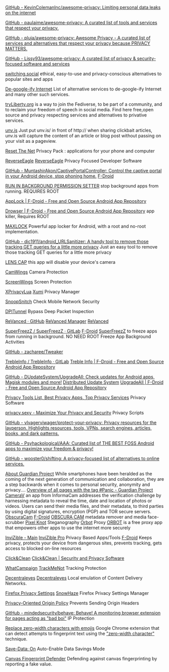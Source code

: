 
[GitHub - KevinColemanInc/awesome-privacy: Limiting personal data leaks on the internet](https://github.com/KevinColemanInc/awesome-privacy)

[GitHub - paulaime/awesome-privacy: A curated list of tools and services that respect your privacy.](https://github.com/paulaime/awesome-privacy)

[GitHub - pluja/awesome-privacy: Awesome Privacy - A curated list of services and alternatives that respect your privacy because PRIVACY MATTERS.](https://github.com/pluja/awesome-privacy)

[GitHub - Lissy93/awesome-privacy: A curated list of privacy & security-focused software and services](https://github.com/Lissy93/awesome-privacy)

[switching.social](https://switching.social/)
ethical, easy-to-use and privacy-conscious alternatives to popular sites and apps

[De-google-ify Internet](https://degooglisons-internet.org/en/alternatives/)
List of alternative services to de-google-ify Internet and many other such services.

[tryLiberty.org](https://tryliberty.org/about)
is a way to join the Fediverse, to be part of a community, and to reclaim your freedom of speech in social media. Find here free,open source and privacy respecting services and alternatives to privative services.

[unv.is](https://unv.is/)
Just put unv.is/ in front of http:// when sharing clickbait articles, unv.is will capture the content of an article or blog post without passing on your visit as a pageview.

[Reset The Net](https://pack.resetthenet.org/)
Privacy Pack : applications for your phone and computer

[ReverseEagle](https://forge.tedomum.net/groups/ReverseEagle/-/archived)
[ReverseEagle](https://web.archive.org/web/20210116205638/https://developers.reverseeagle.org/)
Privacy Focused Developer Software

[GitHub - MuntashirAkon/CaptivePortalController: Control the captive portal in your Android device, stop phoning home.](https://github.com/MuntashirAkon/CaptivePortalController)
[F-Droid](https://www.f-droid.org/app/io.github.muntashirakon.captiveportalcontroller)

[RUN IN BACKGROUND PERMISSION SETTER](https://github.com/MrBIMC/RunInBackgroundPermissionSetter)
stop background apps from running. REQUIRES ROOT

[AppLock | F-Droid - Free and Open Source Android App Repository](https://f-droid.org/packages/io.github.subhamtyagi.privacyapplock/)

[Drowser | F-Droid - Free and Open Source Android App Repository](https://f-droid.org/en/packages/com.jarsilio.android.drowser/)
app killer, Requires ROOT

[MAXLOCK](https://github.com/Maxr1998/MaxLock)
Powerful app locker for Android, with a root and no-root implementation.

[GitHub - dic1911/android_URLSanitizer: A handy tool to remove those tracking GET queries for a little more privacy](https://github.com/dic1911/android_URLSanitizer)
Just an easy tool to remove those tracking GET queries for a little more privacy

[LENS CAP](https://play.google.com/store/apps/details?id=com.ownzordage.chrx.lenscap)
this app will disable your device's camera

[CamWings](https://schiffer.tech/camwings-mobile.html)
Camera Protection

[ScreenWings](https://schiffer.tech/screenwings-mobile.html)
Screen Protection

[XPrivacyLua](https://github.com/M66B/XPrivacyLua/)
[Xumi](https://xumi.ca/xumi-security/)
Privacy Manager

[SnoopSnitch](https://f-droid.org/en/packages/de.srlabs.snoopsnitch/)
Check Mobile Network Security

[DPITunnel](https://github.com/zhenyolka/DPITunnel)
Bypass Deep Packet Inspection

[ReVanced · GitHub](https://github.com/revanced)
[ReVanced Manager](https://github.com/ReVanced/revanced-manager)
[ReVanced](https://revanced.app/)

[SuperFreezZ / SuperFreezZ · GitLab](https://gitlab.com/SuperFreezZ/SuperFreezZ)
[F-Droid](https://f-droid.org/app/superfreeze.tool.android)
[SuperFreezZ](https://f-droid.org/en/packages/superfreeze.tool.android)
to freeze apps from running in background. NO NEED ROOT
Freeze App Background Activities

[GitHub - zacharee/Tweaker](https://github.com/zacharee/Tweaker)

[TrebleInfo / TrebleInfo · GitLab](https://gitlab.com/TrebleInfo/TrebleInfo)
[Treble Info | F-Droid - Free and Open Source Android App Repository](https://f-droid.org/packages/tk.hack5.treblecheck/)

[GitHub - DUpdateSystem/UpgradeAll: Check updates for Android apps, Magisk modules and more!](https://github.com/DUpdateSystem/UpgradeAll)
[Distributed Update System](https://up-a.org/)
[UpgradeAll | F-Droid - Free and Open Source Android App Repository](https://f-droid.org/packages/net.xzos.upgradeall/)

[Privacy Tools List, Best Privacy Apps, Top Privacy Services](https://privacytoolslist.com/)
Privacy Software

[privacy.sexy - Maximize Your Privacy and Security](https://privacy.sexy/)
Privacy Scripts

[GitHub - vlvagerviwager/protect-your-privacy: Privacy resources for the layperson. Highlights resources, tools, VPNs, search engines, articles, books, and dark patterns.](https://github.com/vlvagerviwager/protect-your-privacy)

[GitHub - Psyhackological/AAA: Curated list of THE BEST FOSS Android apps to maximize your freedom & privacy!](https://github.com/Psyhackological/AAA)

[GitHub - wooster0/shifting: A privacy-focused list of alternatives to online services.](https://github.com/wooster0/shifting)

[About Guardian Project](https://guardianproject.info)
While smartphones have been heralded as the coming of the next generation of communication and collaboration, they are a step backwards when it comes to personal security, anonymity and privacy.…
[Overview of all pages with the tag #Panic - Guardian Project](https://guardianproject.info/tags/panic)
[CameraV](https://guardianproject.info/informa/)
an app from InformaCam addresses the verification challenge by harnessing metadata to reveal the time, date and location of photos or videos. Users can send their media files, and their metadata, to third parties by using digital signatures, encryption (PGP) and TOR secure servers.
[ObscuraCam](https://github.com/guardianproject/ObscuraCam)
[F-Droid](https://www.f-droid.org/app/org.witness.sscphase1)
[OBSCURA CAM](https://f-droid.org/en/packages/org.witness.sscphase1/)
metadata remover and media face-scrubber
[Pixel Knot](https://f-droid.org/packages/info.guardianproject.pixelknot)
Steganography
[Orbot](https://github.com/guardianproject/orbot/releases)
Proxy
[ORBOT](https://play.google.com/store/apps/details?id=org.torproject.android)
is a free proxy app that empowers other apps to use the internet more securely

[InviZible - Main](https://invizible.net/en/)
[InviZible Pro](https://github.com/Gedsh/InviZible)
Privacy Based Apps/Tools
[F-Droid](https://f-droid.org/app/pan.alexander.tordnscrypt.stable)
Keeps privacy, protects your device from dangerous sites, prevents tracking, gets access to blocked on-line resources

[Click&Clean](https://chrome.google.com/webstore/detail/clickclean/ghgabhipcejejjmhhchfonmamedcbeod?hl=en)
[Click&Clean | Security and Privacy Software](https://www.hotcleaner.com/)

[WhatCampaign](https://addons.mozilla.org/en-US/firefox/addon/whatcampaign/)
[TrackMeNot](http://trackmenot.io/)
Tracking Protection

[Decentraleyes](https://decentraleyes.org/)
[Decentraleyes](https://git.synz.io/Synzvato/decentraleyes)
Local emulation of Content Delivery Networks.

[Firefox Privacy Settings](https://addons.mozilla.org/en-US/firefox/addon/privacy-settings/)
[SnowHaze](https://github.com/snowhaze/firefox-extension)
Firefox Privacy Settings Manager

[Privacy-Oriented Origin Policy](https://claustromaniac.github.io/poop/)
Prevents Sending Origin Headers

[GitHub - mindedsecurity/behave: Behave! A monitoring browser extension for pages acting as "bad boi"](https://github.com/mindedsecurity/behave)
IP Protection

[Replace zero-width characters with emojis](https://github.com/chpmrc/zero-width-chrome-extension)
Google Chrome extension that can detect attempts to fingerprint text using the ["zero-width character"](https://www.bleepingcomputer.com/news/security/google-chrome-extension-detects-zero-width-character-fingerprinting-attacks/) technique.

[Save-Data: On](https://www.daniel.priv.no/web-extensions/save-data.html)
Auto-Enable Data Savings Mode

[Canvas Fingerprint Defender](https://mybrowseraddon.com/canvas-defender.html)
Defending against canvas fingerprinting by reporting a fake value.
